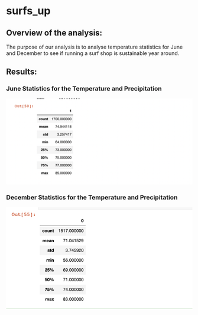 # surfs_up

## Overview of the analysis: 
The purpose of our analysis is to analyse temperature statistics for June and December to see if running a surf shop is sustainable year around. 

## Results: 

### June Statistics for the Temperature and Precipitation

![June temp](https://github.com/TahaniSury/surfs_up/blob/main/Resources/June%20temp.png)

### December Statistics for the Temperature and Precipitation

![Dec temp](https://github.com/TahaniSury/surfs_up/blob/main/Resources/Dec%20temp.png)

